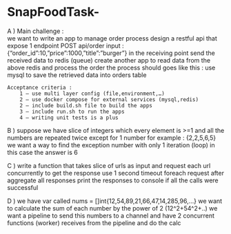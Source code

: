 # SnapFoodTask-

A ) Main challenge :  
 we want to write an app to manage order process
design a restful api that expose 1 endpoint
POST api/order input : {“order_id”:10,”price”:1000,”title”:”burger”}
in the receiving point send the received data to redis (queue)
create another app to read data from the above redis and process the order
the process should goes like this :
use mysql to save the retrieved data into orders table

    Acceptance criteria :
        1 – use multi layer config (file,environment,…)
        2 – use docker compose for external services (mysql,redis)
        2 – include build.sh file to build the apps
        3 – include run.sh to run the apps
        4 – writing unit tests is a plus

B ) suppose we have slice of integers which every element is >=1 and all the numbers
are repeated twice except for 1 number for example : {2,2,5,6,5} we want a way to
find the exception number with only 1 iteration (loop) in this case the answer is 6

C ) write a function that takes slice of urls as input and request each url concurrently
to get the response
use 1 second timeout foreach request after aggregate all responses
print the responses to console if all the calls were successful

D ) we have var called nums = []int{12,54,89,21,66,47,14,285,96,…}
we want to calculate the sum of each number by the power of 2 (12^2+54^2+..)
we want a pipeline to send this numbers to a channel and have 2 concurrent functions
(worker) receives from the pipeline and do the calc
